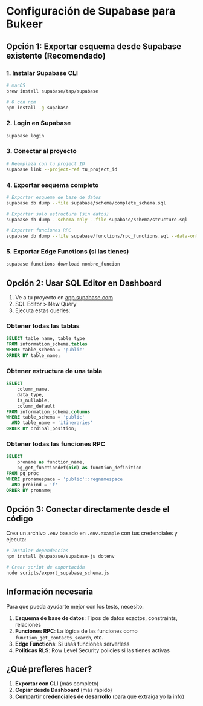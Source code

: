 # Configuración de Supabase para Bukeer

## Opción 1: Exportar esquema desde Supabase existente (Recomendado)

### 1. Instalar Supabase CLI
```bash
# macOS
brew install supabase/tap/supabase

# O con npm
npm install -g supabase
```

### 2. Login en Supabase
```bash
supabase login
```

### 3. Conectar al proyecto
```bash
# Reemplaza con tu project ID
supabase link --project-ref tu_project_id
```

### 4. Exportar esquema completo
```bash
# Exportar esquema de base de datos
supabase db dump --file supabase/schema/complete_schema.sql

# Exportar solo estructura (sin datos)
supabase db dump --schema-only --file supabase/schema/structure.sql

# Exportar funciones RPC
supabase db dump --file supabase/functions/rpc_functions.sql --data-only --table pg_proc
```

### 5. Exportar Edge Functions (si las tienes)
```bash
supabase functions download nombre_funcion
```

## Opción 2: Usar SQL Editor en Dashboard

1. Ve a tu proyecto en [app.supabase.com](https://app.supabase.com)
2. SQL Editor > New Query
3. Ejecuta estas queries:

### Obtener todas las tablas
```sql
SELECT table_name, table_type 
FROM information_schema.tables 
WHERE table_schema = 'public' 
ORDER BY table_name;
```

### Obtener estructura de una tabla
```sql
SELECT 
    column_name,
    data_type,
    is_nullable,
    column_default
FROM information_schema.columns
WHERE table_schema = 'public' 
  AND table_name = 'itineraries'
ORDER BY ordinal_position;
```

### Obtener todas las funciones RPC
```sql
SELECT 
    proname as function_name,
    pg_get_functiondef(oid) as function_definition
FROM pg_proc
WHERE pronamespace = 'public'::regnamespace
  AND prokind = 'f'
ORDER BY proname;
```

## Opción 3: Conectar directamente desde el código

Crea un archivo `.env` basado en `.env.example` con tus credenciales y ejecuta:

```bash
# Instalar dependencias
npm install @supabase/supabase-js dotenv

# Crear script de exportación
node scripts/export_supabase_schema.js
```

## Información necesaria

Para que pueda ayudarte mejor con los tests, necesito:

1. **Esquema de base de datos**: Tipos de datos exactos, constraints, relaciones
2. **Funciones RPC**: La lógica de las funciones como `function_get_contacts_search`, etc.
3. **Edge Functions**: Si usas funciones serverless
4. **Políticas RLS**: Row Level Security policies si las tienes activas

## ¿Qué prefieres hacer?

1. **Exportar con CLI** (más completo)
2. **Copiar desde Dashboard** (más rápido)
3. **Compartir credenciales de desarrollo** (para que extraiga yo la info)